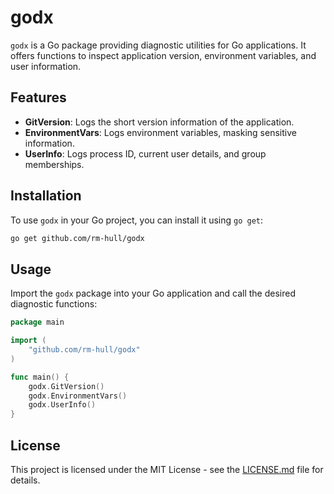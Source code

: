 # godx

`godx` is a Go package providing diagnostic utilities for Go applications. It offers functions to inspect application version, environment variables, and user information.

## Features

- **GitVersion**: Logs the short version information of the application.
- **EnvironmentVars**: Logs environment variables, masking sensitive information.
- **UserInfo**: Logs process ID, current user details, and group memberships.

## Installation

To use `godx` in your Go project, you can install it using `go get`:

```bash
go get github.com/rm-hull/godx
```

## Usage

Import the `godx` package into your Go application and call the desired diagnostic functions:

```go
package main

import (
	"github.com/rm-hull/godx"
)

func main() {
	godx.GitVersion()
	godx.EnvironmentVars()
	godx.UserInfo()
}
```

## License

This project is licensed under the MIT License - see the [LICENSE.md](LICENSE.md) file for details.
